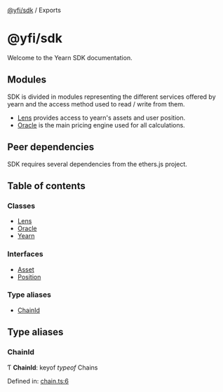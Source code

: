 [@yfi/sdk](README.md) / Exports

# @yfi/sdk

Welcome to the Yearn SDK documentation.

## Modules

SDK is divided in modules representing the different services offered by
yearn and the access method used to read / write from them.

- [Lens](classes/lens.md) provides access to yearn's assets and user position.
- [Oracle](classes/oracle.md) is the main pricing engine used for all calculations.

## Peer dependencies

SDK requires several dependencies from the ethers.js project.

## Table of contents

### Classes

- [Lens](classes/lens.md)
- [Oracle](classes/oracle.md)
- [Yearn](classes/yearn.md)

### Interfaces

- [Asset](interfaces/asset.md)
- [Position](interfaces/position.md)

### Type aliases

- [ChainId](modules.md#chainid)

## Type aliases

### ChainId

Ƭ **ChainId**: keyof *typeof* Chains

Defined in: [chain.ts:6](https://github.com/yearn/yearn-sdk/blob/d93eb22/src/chain.ts#L6)
